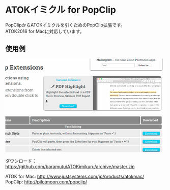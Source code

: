 # ATOKイミクル for PopClip

PopClipからATOKイミクルを引くためのPopClip拡張です。<br />
ATOK2016 for Macに対応しています。

## 使用例
![使用例](https://github.com/baramutu/ATOKimikuru/blob/master/atokimikuru_popclip.gif)


ダウンロード：https://github.com/baramutu/ATOKimikuru/archive/master.zip

ATOK for Mac: http://www.justsystems.com/jp/products/atokmac/ <br />
PopClip: http://pilotmoon.com/popclip/
